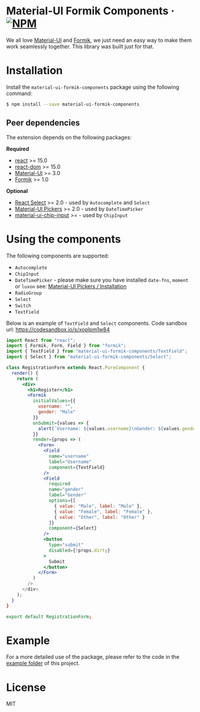 # Material-UI Formik Components &middot; [![NPM](https://img.shields.io/npm/v/material-ui-formik-components.svg)](https://www.npmjs.com/package/material-ui-formik-components)

We all love [Material-UI](https://material-ui.com) and [Formik](https://jaredpalmer.com/formik), we just need an easy way to make them work seamlessly together. This library was built just for that.

# Installation

Install the `material-ui-formik-components` package using the following command:

```sh
$ npm install --save material-ui-formik-components
```

## Peer dependencies

The extension depends on the following packages:

**Required**

- [react](https://www.npmjs.com/package/react) >= 15.0
- [react-dom](https://www.npmjs.com/package/react-dom) >= 15.0
- [Material-UI](https://material-ui.com) >= 3.0
- [Formik](https://jaredpalmer.com/formik) >= 1.0

**Optional**

- [React Select](https://react-select.com) >= 2.0 - used by `Autocomplete` and `Select`
- [Material-UI Pickers](https://material-ui-pickers.firebaseapp.com/) >= 2.0 - used by `DateTimePicker`
- [material-ui-chip-input](https://github.com/TeamWertarbyte/material-ui-chip-input) >= - used by `ChipInput`

# Using the components

The following components are supported:

- `Autocomplete`
- `ChipInput`
- `DateTimePicker` - please make sure you have installed `date-fns`, `moment` or `luxon` see: [Material-UI Pickers / Installation](https://material-ui-pickers.firebaseapp.com/installation)
- `RadioGroup`
- `Select`
- `Switch`
- `TextField`

Below is an example of `TextField` and `Select` components. Code sandbox url: https://codesandbox.io/s/xoplpm1w84

```jsx
import React from "react";
import { Formik, Form, Field } from "formik";
import { TextField } from "material-ui-formik-components/TextField";
import { Select } from "material-ui-formik-components/Select";

class RegistrationForm extends React.PureComponent {
  render() {
    return (
      <div>
        <h1>Register</h1>
        <Formik
          initialValues={{
            username: "",
            gender: "Male"
          }}
          onSubmit={values => {
            alert(`Username: ${values.username}\nGender: ${values.gender}`);
          }}
          render={props => (
            <Form>
              <Field
                name="username"
                label="Username"
                component={TextField}
              />
              <Field
                required
                name="gender"
                label="Gender"
                options={[
                  { value: "Male", label: "Male" },
                  { value: "Female", label: "Female" },
                  { value: "Other", label: "Other" }
                ]}
                component={Select}
              />
              <button
                type="submit"
                disabled={!props.dirty}
              >
                Submit
              </button>
            </Form>
          )
        />
      </div>
    );
  }
}

export default RegistrationForm;
```

# Example

For a more detailed use of the package, please refer to the code in the [example folder](https://github.com/gerhat/material-ui-formik-components/tree/master/example) of this project.

# License

MIT
